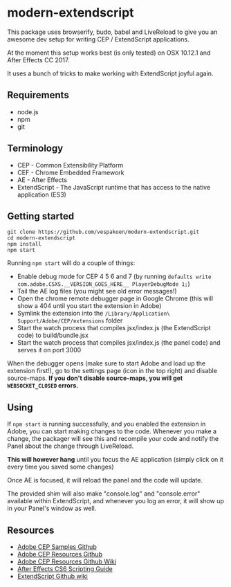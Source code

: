 # modern-extendscript

This package uses browserify, budo, babel and LiveReload to give you an awesome dev setup for writing CEP / ExtendScript applications.

At the moment this setup works best (is only tested) on OSX 10.12.1 and After Effects CC 2017.

It uses a bunch of tricks to make working with ExtendScript joyful again.

## Requirements

- node.js
- npm
- git

## Terminology

- CEP - Common Extensibility Platform
- CEF - Chrome Embedded Framework
- AE - After Effects
- ExtendScript - The JavaScript runtime that has access to the native application (ES3)

## Getting started

```shell
git clone https://github.com/vespakoen/modern-extendscript.git
cd modern-extendscript
npm install
npm start
```

Running `npm start` will do a couple of things:

- Enable debug mode for CEP 4 5 6 and 7 (by running `defaults write com.adobe.CSXS.__VERSION_GOES_HERE__ PlayerDebugMode 1;`)
- Tail the AE log files (you might see old error messages!)
- Open the chrome remote debugger page in Google Chrome (this will show a 404 until you start the extension in Adobe)
- Symlink the extension into the `/Library/Application\ Support/Adobe/CEP/extensions` folder
- Start the watch process that compiles jsx/index.js (the ExtendScript code) to build/bundle.jsx
- Start the watch process that compiles jsx/index.js (the panel code) and serves it on port 3000

When the debugger opens (make sure to start Adobe and load up the extension first!), go to the settings page (icon in the top right) and disable source-maps.
**If you don't disable source-maps, you will get `WEBSOCKET_CLOSED` errors.**

## Using

If `npm start` is running successfully, and you enabled the extension in Adobe, you can start making changes to the code.
Whenever you make a change, the packager will see this and recompile your code and notify the Panel about the change through LiveReload.

**This will however hang** until you focus the AE application (simply click on it every time you saved some changes)

Once AE is focused, it will reload the panel and the code will update.

The provided shim will also make "console.log" and "console.error" available within ExtendScript, and whenever you log an error, it will show up in your Panel's window as well.

## Resources

- [Adobe CEP Samples Github](https://github.com/Adobe-CEP/Samples)
- [Adobe CEP Resources Github](https://github.com/Adobe-CEP/CEP-Resources)
- [Adobe CEP Resources Github Wiki](https://github.com/Adobe-CEP/CEP-Resources/wiki)
- [After Effects CS6 Scripting Guide](http://blogs.adobe.com/wp-content/blogs.dir/48/files/2012/06/After-Effects-CS6-Scripting-Guide.pdf?file=2012/06/After-Effects-CS6-Scripting-Guide.pdf)
- [ExtendScript Github wiki](https://github.com/ExtendScript/wiki/wiki)
